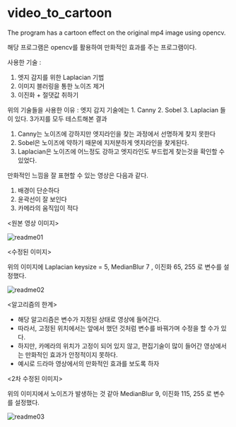 # video_to_cartoon
The program has a cartoon effect on the original mp4 image using opencv.

해당 프로그램은 opencv를 활용하여 만화적인 효과를 주는 프로그램이다.

사용한 기술 : 
1. 엣지 감지를 위한 Laplacian 기법
2. 이미지 블러링을 통한 노이즈 제거
3. 이진화 + 절댓값 취하기

위의 기술들을 사용한 이유 :
엣지 감지 기술에는 1. Canny 2. Sobel 3. Laplacian 들이 있다.
3가지를 모두 테스트해본 결과 
1. Canny는 노이즈에 강하지만 엣지라인을 찾는 과정에서 선명하게 찾지 못한다
2. Sobel은 노이즈에 약하기 때문에 지저분하게 엣지라인을 찾게된다.
3. Laplacian은 노이즈에 어느정도 강하고 엣지라인도 부드럽게 찾는것을 확인할 수 있었다.

만화적인 느낌을 잘 표현할 수 있는 영상은 다음과 같다.
1. 배경이 단순하다
2. 윤곽선이 잘 보인다
3. 카메라의 움직임이 적다

<원본 영상 이미지>

![readme01](https://github.com/Hongyooungi/video_to_cartoon/assets/127743990/c0dac823-7b44-4391-921a-bc0d73f985e9)

<수정된 이미지>

위의 이미지에 Laplacian keysize = 5, MedianBlur 7 , 이진화 65, 255 로 변수를 설정했다.

![readme02](https://github.com/Hongyooungi/video_to_cartoon/assets/127743990/d418250e-3725-494c-8a54-b1da9c83b6b8)

<알고리즘의 한계>

- 해당 알고리즘은 변수가 지정된 상태로 영상에 들어간다.
- 따라서, 고정된 위치에서는 앞에서 했던 것처럼 변수를 바꿔가며 수정을 할 수가 있다.
- 하지만, 카메라의 위치가 고정이 되어 있지 않고, 편집기술이 많이 들어간 영상에서는 만화적인 효과가 안정적이지 못하다.
- 예시로 드라마 영상에서의 만화적인 효과를 보도록 하자

<2차 수정된 이미지>

위의 이미지에서 노이즈가 발생하는 것 같아 MedianBlur 9, 이진화 115, 255 로 변수를 설정했다.

![readme03](https://github.com/Hongyooungi/video_to_cartoon/assets/127743990/ac8bf8ce-4f55-477a-baf6-dacc306e4524)
